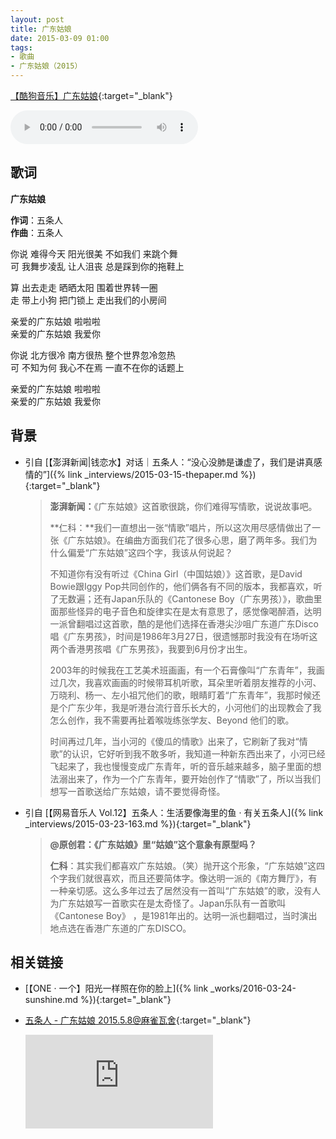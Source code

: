 ```yaml
---
layout: post
title: 广东姑娘
date: 2015-03-09 01:00
tags: 
- 歌曲
- 广东姑娘（2015）
---
```


[【酷狗音乐】广东姑娘](https://www.kugou.com/song/#hash=4A9DFEA4ADA3CF9A7297D3C9CC39A685&album_id=977483){:target="_blank"}

<audio controls  loop  src="https://onedrive.gimhoy.com/1drv/aHR0cHM6Ly8xZHJ2Lm1zL3UvcyFBbXVjeFU4NF9vc3NoQ1ZLeWF2eGxjdXNyRWM3.wav">
您的浏览器不支持 audio 标签。
</audio>

## 歌词

**广东姑娘**

**作词**：五条人  
**作曲**：五条人

你说 难得今天 阳光很美 不如我们 来跳个舞  
可 我舞步凌乱 让人沮丧 总是踩到你的拖鞋上

算 出去走走 晒晒太阳 围着世界转一圈  
走 带上小狗 把门锁上 走出我们的小房间

亲爱的广东姑娘 啦啦啦  
亲爱的广东姑娘 我爱你

你说 北方很冷 南方很热 整个世界忽冷忽热  
可 不知为何 我心不在焉 一直不在你的话题上

亲爱的广东姑娘 啦啦啦  
亲爱的广东姑娘 我爱你

## 背景

* 引自 [【澎湃新闻\|钱恋水】对话｜五条人：“没心没肺是谦虚了，我们是讲真感情的”]({% link _interviews/2015-03-15-thepaper.md %}){:target="_blank"}

  > **澎湃新闻：**《广东姑娘》这首歌很跳，你们难得写情歌，说说故事吧。
  >
  > **仁科：**我们一直想出一张“情歌”唱片，所以这次用尽感情做出了一张《广东姑娘》。在编曲方面我们花了很多心思，磨了两年多。我们为什么偏爱“广东姑娘”这四个字，我该从何说起？
  >
  > 不知道你有没有听过《China Girl（中国姑娘）》这首歌，是David Bowie跟Iggy Pop共同创作的，他们俩各有不同的版本，我都喜欢，听了无数遍；还有Japan乐队的《Cantonese Boy（广东男孩）》，歌曲里面那些怪异的电子音色和旋律实在是太有意思了，感觉像喝醉酒，达明一派曾翻唱过这首歌，酷的是他们选择在香港尖沙咀广东道广东Disco唱《广东男孩》，时间是1986年3月27日，很遗憾那时我没有在场听这两个香港男孩唱《广东男孩》，我要到6月份才出生。
  >
  > 2003年的时候我在工艺美术班画画，有一个石膏像叫“广东青年”，我画过几次，我喜欢画画的时候带耳机听歌，耳朵里听着朋友推荐的小河、万晓利、杨一、左小祖咒他们的歌，眼睛盯着“广东青年”，我那时候还是个广东少年，我是听港台流行音乐长大的，小河他们的出现教会了我怎么创作，我不需要再扯着喉咙练张学友、Beyond 他们的歌。
  >
  > 时间再过几年，当小河的《傻瓜的情歌》出来了，它刷新了我对“情歌”的认识，它好听到我不敢多听，我知道一种新东西出来了，小河已经飞起来了，我也慢慢变成广东青年，听的音乐越来越多，脑子里面的想法溺出来了，作为一个广东青年，要开始创作了“情歌”了，所以当我们想写一首歌送给广东姑娘，请不要觉得奇怪。


* 引自 [【网易音乐人 Vol.12】五条人：生活要像海里的鱼 · 有关五条人]({% link _interviews/2015-03-23-163.md %}){:target="_blank"}

  > **@原创君：《广东姑娘》里“姑娘”这个意象有原型吗？**
  > 
  > **仁科**：其实我们都喜欢广东姑娘。（笑）抛开这个形象，“广东姑娘”这四个字我们就很喜欢，而且还要简体字。像达明一派的《南方舞厅》，有一种亲切感。这么多年过去了居然没有一首叫“广东姑娘”的歌，没有人为广东姑娘写一首歌实在是太奇怪了。Japan乐队有一首歌叫《Cantonese Boy》 ，是1981年出的。达明一派也翻唱过，当时演出地点选在香港广东道的广东DISCO。
  
## 相关链接

* [【ONE · 一个】阳光一样照在你的脸上]({% link _works/2016-03-24-sunshine.md %}){:target="_blank"}

* [五条人 - 广东姑娘 2015.5.8@麻雀瓦舍](https://v.youku.com/v_show/id_XOTUxNTk2MDQw.html){:target="_blank"}

  <div class="iframe-container"><iframe class="responsive-iframe" src='https://player.youku.com/embed/XOTUxNTk2MDQw' frameborder="no" allowfullscreen="true"></iframe></div>